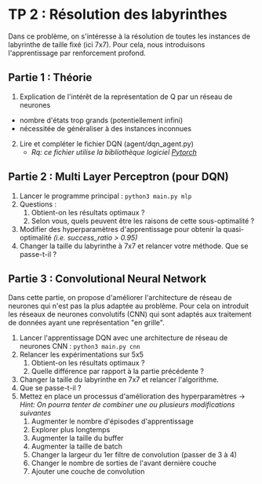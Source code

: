 # TP 2 : Résolution des labyrinthes

Dans ce problème, on s'intéresse à la résolution de toutes les instances de labyrinthe de taille fixé (ici 7x7).
Pour cela, nous introduisons l'apprentissage par renforcement profond.

## Partie 1 : Théorie

1. Explication de l'intérêt de la représentation de Q par un réseau de neurones 
- nombre d'états trop grands (potentiellement infini) 
- nécessitée de généraliser à des instances inconnues

2. Lire et compléter le fichier DQN (agent/dqn_agent.py)
   - *Rq: ce fichier utilise la bibliothèque logiciel [Pytorch](https://pytorch.org)*

## Partie 2 : Multi Layer Perceptron (pour DQN)

1. Lancer le programme principal : `python3 main.py mlp`
2. Questions :
   1. Obtient-on les résultats optimaux ?
   2. Selon vous, quels peuvent être les raisons de cette sous-optimalité ?
3. Modifier des hyperparamètres d'apprentissage pour obtenir la quasi-optimalité *(i.e. success_ratio > 0.95)*
4. Changer la taille du labyrinthe à 7x7 et relancer votre méthode. Que se passe-t-il ? 

## Partie 3 : Convolutional Neural Network

Dans cette partie, on propose d'améliorer l'architecture de réseau de neurones qui n'est pas la plus adaptée au problème.
Pour cela on introduit les réseaux de neurones convolutifs (CNN) qui sont adaptés aux traitement de données ayant une représentation "en grille". 

1. Lancer l'apprentissage DQN avec une architecture de réseau de neurones CNN : `python3 main.py cnn`
2. Relancer les expérimentations sur 5x5
   1. Obtient-on les résultats optimaux ?
   2. Quelle différence par rapport à la partie précédente ?
3. Changer la taille du labyrinthe en 7x7 et relancer l'algorithme.
4. Que se passe-t-il ?
5. Mettez en place un processus d'amélioration des hyperparamètres
-> *Hint: On pourra tenter de combiner une ou plusieurs modifications suivantes*
   1. Augmenter le nombre d'épisodes d'apprentissage
   2. Explorer plus longtemps
   3. Augmenter la taille du buffer
   4. Augmenter la taille de batch
   5. Changer la largeur du 1er filtre de convolution (passer de 3 à 4)
   6. Changer le nombre de sorties de l'avant dernière couche
   7. Ajouter une couche de convolution 
